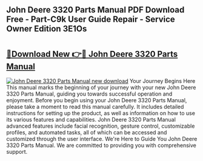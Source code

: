 ## John Deere 3320 Parts Manual PDF Download Free - Part-C9k User Guide Repair - Service Owner Edition 3E1Os

# <h2><a href="http://bc94032.oget.top/?id=John+Deere+3320+Parts+Manual">🔗Download New 👉🔴 John Deere 3320 Parts Manual</a></h2>

[![John Deere 3320 Parts Manual new download](https://i.imgur.com/5g1atiW.png)](http://bc94032.oget.top/?id=John+Deere+3320+Parts+Manual)
Your Journey Begins Here This manual marks the beginning of your journey with your new John Deere 3320 Parts Manual, guiding you towards successful operation and enjoyment. Before you begin using your John Deere 3320 Parts Manual, please take a moment to read this manual carefully. It includes detailed instructions for setting up the product, as well as information on how to use its various features and capabilities. John Deere 3320 Parts Manual advanced features include facial recognition, gesture control, customizable profiles, and automated tasks, all of which can be accessed and customized through the user interface. We're Here to Guide You John Deere 3320 Parts Manual. We are committed to providing you with comprehensive support.
